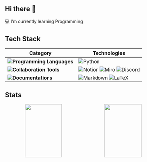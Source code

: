 ## Hi there 👋
💻 I’m currently learning Programming

## Tech Stack

| **Category** | **Technologies** |
|--------------|-------------------|
| **![Programming Languages](https://img.shields.io/badge/Programming%20Languages-EAF4FB?style=flat-square)** | ![Python](https://img.shields.io/badge/Python-A8E1DB?style=flat-square&logo=Python&logoColor=000000)  |
| **![Collaboration Tools](https://img.shields.io/badge/Collaboration%20Tools-EAF4FB?style=flat-square)** | ![Notion](https://img.shields.io/badge/Notion-FFCBDF?style=flat-square&logo=Notion&logoColor=000000) ![Miro](https://img.shields.io/badge/Miro-FFCBDF?style=flat-square&logo=Miro&logoColor=000000) ![Discord](https://img.shields.io/badge/Discord-FFCBDF?style=flat-square&logo=Discord&logoColor=000000) |  
| **![Documentations](https://img.shields.io/badge/Documentations-EAF4FB?style=flat-square)** | ![Markdown](https://img.shields.io/badge/Markdown-C1B3F2?style=flat-square&logo=Markdown&logoColor=000000)  ![LaTeX](https://img.shields.io/badge/LaTeX-C1B3F2?style=flat-square&logo=LaTeX&logoColor=000000)|

## Stats
<div align="center">
  <div style="display: flex; justify-content: space-between; width: 100%; max-width: 1000px; align-items: center;">
    <img src="https://github-readme-stats.vercel.app/api?username=anjihyeon527&show_icons=true&theme=graywhite" style="flex: 1; width: 48%; height: 170px; object-fit: cover; margin-right: 10px;">
    <img src="https://github-readme-stats.vercel.app/api/top-langs/?username=anjihyeon527&layout=compact&theme=graywhite&size_weight=0.35&count_weight=0.65" style="flex: 1; width: 48%; height: 170px; object-fit: cover;">
  </div>





























